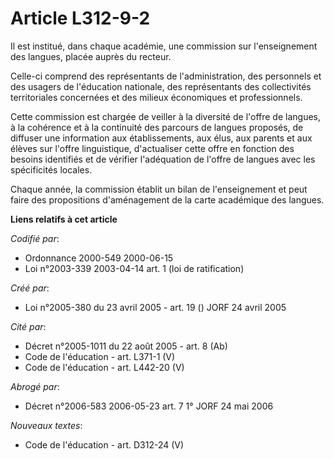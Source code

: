 # Article L312-9-2

Il est institué, dans chaque académie, une commission sur l'enseignement des langues, placée auprès du recteur.

Celle-ci comprend des représentants de l'administration, des personnels et des usagers de l'éducation nationale, des
représentants des collectivités territoriales concernées et des milieux économiques et professionnels.

Cette commission est chargée de veiller à la diversité de l'offre de langues, à la cohérence et à la continuité des parcours
de langues proposés, de diffuser une information aux établissements, aux élus, aux parents et aux élèves sur l'offre
linguistique, d'actualiser cette offre en fonction des besoins identifiés et de vérifier l'adéquation de l'offre de langues
avec les spécificités locales.

Chaque année, la commission établit un bilan de l'enseignement et peut faire des propositions d'aménagement de la carte
académique des langues.

**Liens relatifs à cet article**

_Codifié par_:

  - Ordonnance 2000-549 2000-06-15
  - Loi n°2003-339 2003-04-14 art. 1 (loi de ratification)

_Créé par_:

  - Loi n°2005-380 du 23 avril 2005 - art. 19 () JORF 24 avril 2005

_Cité par_:

  - Décret n°2005-1011 du 22 août 2005 - art. 8 (Ab)
  - Code de l'éducation - art. L371-1 (V)
  - Code de l'éducation - art. L442-20 (V)

_Abrogé par_:

  - Décret n°2006-583 2006-05-23 art. 7 1° JORF 24 mai 2006

_Nouveaux textes_:

  - Code de l'éducation - art. D312-24 (V)
